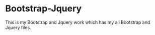 # Bootstrap-Jquery
This is my Bootstrap and Jquery work which has my all Bootstrap and Jquery files.
